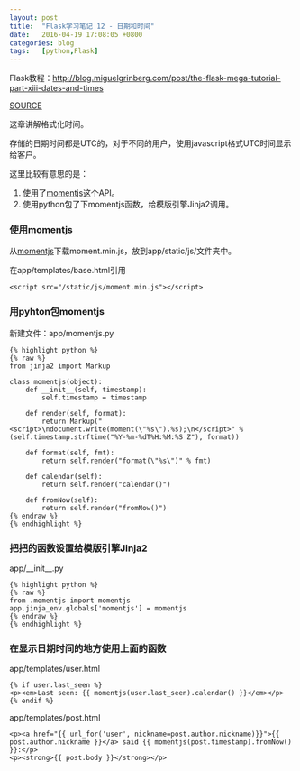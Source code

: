 ```yaml
---
layout: post
title:  "Flask学习笔记 12 - 日期和时间"
date:   2016-04-19 17:08:05 +0800
categories: blog
tags:   [python,Flask]
---
```

Flask教程：<http://blog.miguelgrinberg.com/post/the-flask-mega-tutorial-part-xiii-dates-and-times>

[SOURCE](https://github.com/snowyxx/myMicroblog)

这章讲解格式化时间。

存储的日期时间都是UTC的，对于不同的用户，使用javascript格式UTC时间显示给客户。

这里比较有意思的是：

1. 使用了[momentjs][]这个API。
2. 使用python包了下momentjs函数，给模版引擎Jinja2调用。


### 使用momentjs

从[momentjs][]下载moment.min.js，放到app/static/js/文件夹中。

在app/templates/base.html引用

    <script src="/static/js/moment.min.js"></script>

### 用pyhton包momentjs

新建文件：app/momentjs.py

    {% highlight python %}
    {% raw %}
    from jinja2 import Markup
    
    class momentjs(object):
        def __init__(self, timestamp):
            self.timestamp = timestamp
    
        def render(self, format):
            return Markup("<script>\ndocument.write(moment(\"%s\").%s);\n</script>" % (self.timestamp.strftime("%Y-%m-%dT%H:%M:%S Z"), format))
    
        def format(self, fmt):
            return self.render("format(\"%s\")" % fmt)
    
        def calendar(self):
            return self.render("calendar()")
    
        def fromNow(self):
            return self.render("fromNow()")
    {% endraw %}
    {% endhighlight %}

### 把把的函数设置给模版引擎Jinja2

app/\_\_init\_\_.py

    {% highlight python %}
    {% raw %}
    from .momentjs import momentjs
    app.jinja_env.globals['momentjs'] = momentjs
    {% endraw %}
    {% endhighlight %}

### 在显示日期时间的地方使用上面的函数

app/templates/user.html

    {% if user.last_seen %}
    <p><em>Last seen: {{ momentjs(user.last_seen).calendar() }}</em></p>
    {% endif %}


app/templates/post.html

    <p><a href="{{ url_for('user', nickname=post.author.nickname)}}">{{ post.author.nickname }}</a> said {{ momentjs(post.timestamp).fromNow() }}:</p>
    <p><strong>{{ post.body }}</strong></p>


[momentjs]:http://momentjs.com/